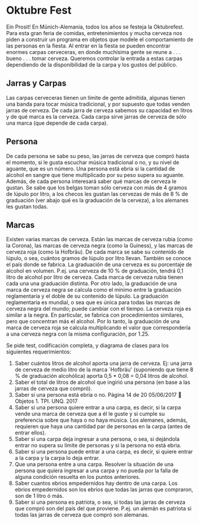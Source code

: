# Oktubre Fest

Ein Prosit! En Münich-Alemania, todos los años se festeja la Oktubrefest. Para esta gran
feria de comidas, entretenimientos y mucha cerveza nos piden a construir un programa en
objetos que modele el comportamiento de las personas en la fiesta. Al entrar en la fiesta
se pueden encontrar enormes carpas cerveceras, en donde muchísima gente se reune a
. . . bueno . . . tomar cerveza. Queremos controlar la entrada a estas carpas dependiendo
de la disponibilidad de la carpa y los gustos del público.

## Jarras y Carpas
Las carpas cerveceras tienen un límite de gente admitida, algunas tienen una banda
para tocar música tradicional, y por supuesto que todas venden jarras de cerveza. De
cada jarra de cerveza sabemos su capacidad en litros y de qué marca es la cerveza. Cada
carpa sirve jarras de cerveza de sólo una marca (que depende de cada carpa).

## Persona
De cada persona se sabe su peso, las jarras de cerveza que compró hasta el momento, si
le gusta escuchar música tradicional o no, y su nivel de aguante, que es un número. Una
persona está ebria si la cantidad de alcohol en sangre que tiene multiplicado por su peso
supera su aguante. Además, de cada persona interesará saber qué marcas de cerveza le
gustan. Se sabe que los belgas toman sólo cerveza con más de 4 gramos de lúpulo por
litro, a los checos les gustan las cervezas de más de 8 % de graduación (ver abajo qué es
la graduación de la cerveza), a los alemanes les gustan todas.

## Marcas
Existen varias marcas de cerveza. Están las marcas de cerveza rubia (como la Corona),
las marcas de cerveza negra (como la Guiness), y las marcas de cerveza roja (como la
Hofbräu). De cada marca se sabe su contenido de lúpulo, o sea, cuántos gramos de lúpulo
por litro llevan. También se conoce el país donde se fabrica.
La graduación de una cerveza es su porcentaje de alcohol en volumen. P.ej. una cerveza
de 10 % de graduación, tendrá 0,1 litro de alcohol por litro de cerveza. Cada marca de
cerveza rubia tienen cada una una graduación distinta. Por otro lado, la graduación de
una marca de cerveza negra se calcula como el mínimo entre la graduación reglamentaria
y el doble de su contenido de lúpulo. La graduación reglamentaria es mundial, o sea
que es única para todas las marcas de cerveza negra del mundo; puede cambiar con el
tiempo. La cerveza roja es similar a la negra. En particular, se fabrica con procedimientos
similares, pero que concentran más el alcohol. Por lo tanto, la graduación de una marca
de cerveza roja se calcula multiplicando el valor que correspondería a una cerveza negra
con la misma configuración, por 1.25.


Se pide test, codificación completa, y diagrama de clases para los siguientes requerimientos:

1. Saber cuántos litros de alcohol aporta una jarra de cerveza. Ej: una jarra de cerveza
de medio litro de la marca `Hofbräu' (suponiendo que tiene 8 % de graduación
alcohólica) aporta 0,5 * 0,08 = 0,04 litros de alcohol.
2. Saber el total de litros de alcohol que ingirió una persona (en base a las jarras de
cerveza que compró).
3. Saber si una persona está ebria o no.
Página 14 de 20
05/06/2017  Objetos 1. TPI. UNQ. 2017
4. Saber si una persona quiere entrar a una carpa, es decir, si la carpa vende una
marca de cerveza que a él le guste y si cumple su preferencia sobre que haya o
no haya música. Los alemanes, además, requieren que haya una cantidad par de
personas en la carpa (antes de entrar ellos).
5. Saber si una carpa deja ingresar a una persona, o sea, si dejándola entrar no supera
su límite de personas y si la persona no está ebria.
6. Saber si una persona puede entrar a una carpa, es decir, si quiere entrar a la carpa
y la carpa lo deja entrar.
7. Que una persona entre a una carpa. Resolver la situación de una persona que
quiera ingresar a una carpa y no pueda por la falla de alguna condición resuelta
en los puntos anteriores.
8. Saber cuantos ebrios empedernidos hay dentro de una carpa. Los ebrios empedernidos
son los ebrios que todas las jarras que compraron, son de 1 litro ó más.
9. Saber si una persona es patriota, o sea, si todas las jarras de cerveza que compró
son del país del que proviene. P.ej. un alemán es patriota si todas las jarras de
cerveza que compró son alemanas.
